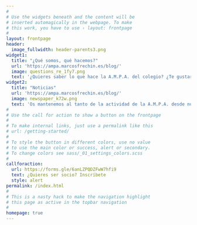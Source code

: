 ```yaml
---
#
# Use the widgets beneath and the content will be
# inserted automagically in the webpage. To make
# this work, you have to use › layout: frontpage
#
layout: frontpage
header:
  image_fullwidth: header-parents3.png
widget1:
  title: "¿Qué somos, qué hacemos?"
  url: 'https://ampa.marcosfrechin.es/blog/'
  image: questions_re_1fy7.png
  text: '¿Quieres saber lo que hace la A.M.P.A. del colegio? ¿Te gustaría participar? ¿Quieres conocer las actividades e iniciativas que se promueven desde la asociación?'
widget2:
  title: "Noticias"
  url: 'https://ampa.marcosfrechin.es/blog/'
  image: newspaper_k72w.png
  text: 'Os mantenemos al tanto de la actividad de la A.M.P.A. desde nuestro apartado de noticias. Estad atentos al mismo, en él publicaremos todo lo que sea de actualidad...'
#
# Use the call for action to show a button on the frontpage
#
# To make internal links, just use a permalink like this
# url: /getting-started/
#
# To style the button in different colors, use no value
# to use the main color or success, alert or secondary.
# To change colors see sass/_01_settings_colors.scss
#
callforaction:
  url: https://forms.gle/6anLZPQDZFwW7hfi9
  text: ¿Quieres ser socio? Inscríbete
  style: alert
permalink: /index.html
#
# This is a nasty hack to make the navigation highlight
# this page as active in the topbar navigation
#
homepage: true
---
```


